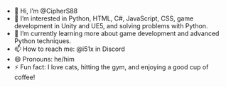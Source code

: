 - 👋 Hi, I’m @CipherS88
- 👀 I’m interested in Python, HTML, C#, JavaScript, CSS, game development in Unity and UE5, and solving problems with Python.
- 🌱 I’m currently learning more about game development and advanced Python techniques.
- 📫 How to reach me: @i51x in Discord
- 😄 Pronouns: he/him
- ⚡ Fun fact: I love cats, hitting the gym, and enjoying a good cup of coffee!
